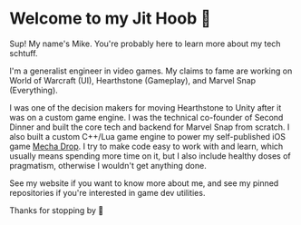 # Welcome to my Jit Hoob 👋

Sup! My name's Mike. You're probably here to learn more about my tech schtuff.

I'm a generalist engineer in video games. My claims to fame are working on World of Warcraft (UI), Hearthstone (Gameplay), and Marvel Snap (Everything).

I was one of the decision makers for moving Hearthstone to Unity after it was on a custom game engine. I was the technical co-founder of Second Dinner and built the core tech and backend for Marvel Snap from scratch. I also built a custom C++/Lua game engine to power my self-published iOS game [Mecha Drop](https://apps.apple.com/us/app/mecha-drop/id415230800). I try to make code easy to work with and learn, which usually means spending more time on it, but I also include healthy doses of pragmatism, otherwise I wouldn't get anything done.

See my website if you want to know more about me, and see my pinned repositories if you're interested in game dev utilities.

Thanks for stopping by 👋
